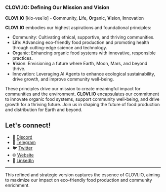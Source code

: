 ### CLOVI.IO: Defining Our Mission and Vision

**CLOVI.IO** \[klo-vee˙io\] - **C**ommunity, **L**ife, **O**rganic, **V**ision, **I**nnovation

**CLOVI.IO** embodies our highest aspirations and foundational principles:

- **C**ommunity: Cultivating ethical, supportive, and thriving communities.
- **L**ife: Advancing eco-friendly food production and promoting health through cutting-edge science and technology.
- **O**rganic: Enhancing organic food systems with innovative, responsible practices.
- **V**ision: Envisioning a future where Earth, Moon, Mars, and beyond thrive.
- **I**nnovation: Leveraging AI Agents to enhance ecological sustainability, drive growth, and improve community well-being.

These principles drive our mission to create meaningful impact for communities and the environment. **CLOVI.IO** encapsulates our commitment to innovate organic food systems, support community well-being, and drive growth for a thriving future. Join us in shaping the future of food production and distribution for Earth and beyond.

## Let's connect!
- 🔗 [Discord](https://discord.gg/WBHpDHM3ch)
- 🔗 [Telegram](clovi.io)
- 🐦 [Twitter](https://twitter.com/clovi_io)
- 🌐 [Website](https://clovi.io)
- 💼 [LinkedIn](https://www.linkedin.com/company/clovi-io)

---

This refined and strategic version captures the essence of CLOVI.IO, aiming to maximize our impact on eco-friendly food production and community enrichment.
```
